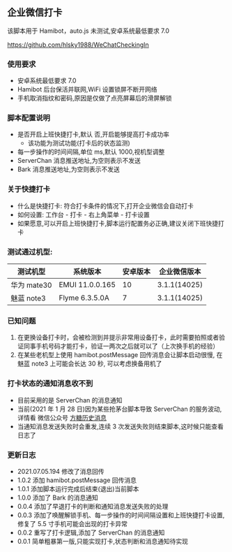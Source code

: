 ## 企业微信打卡

该脚本用于 Hamibot，auto.js 未测试,安卓系统最低要求 7.0

https://github.com/hlsky1988/WeChatCheckingIn

### 使用要求

- 安卓系统最低要求 7.0
- Hamibot 后台保活并联网,WiFi 设置锁屏不断开网络
- 手机取消指纹和密码,原因是仅做了点亮屏幕后的滑屏解锁

### 脚本配置说明

- 是否开启上班快捷打卡,默认 否,开启能够提高打卡成功率
  - 该功能为测试功能(打卡后的状态监测)
- 每一步操作的时间间隔,单位 ms,默认 1000,视机型调整
- ServerChan 消息推送地址,为空则表示不发送
- Bark 消息推送地址,为空则表示不发送

### 关于快捷打卡

- 什么是快捷打卡: 符合打卡条件的情况下,打开企业微信会自动打卡
- 如何设置: 工作台 - 打卡 - 右上角菜单 - 打卡设置
- 如果愿意,可以开启上班快捷打卡,脚本运行配置务必正确,建议关闭下班快捷打卡

### 测试通过机型:

| 测试机型    | 系统版本        | 安卓版本 | 企业微信版本 |
| ----------- | --------------- | -------- | ------------ |
| 华为 mate30 | EMUI 11.0.0.165 | 10       | 3.1.1(14025) |
| 魅蓝 note3  | Flyme 6.3.5.0A  | 7        | 3.1.1(14025) |

### 已知问题

1. 在更换设备打卡时，会被检测到并提示非常用设备打卡，此时需要拍照或者验证同事手机号码才能打卡，验证一两次之后就可以了（上次换手机的经验）
1. 在某些老机型上使用 hamibot.postMessage 回传消息会让脚本启动很慢, 在 魅蓝 note3 上可能会长达 30 秒, 可以考虑换备用机了

### 打卡状态的通知消息收不到

- 目前采用的是 ServerChan 的消息通知
- 当前(2021 年 1 月 28 日)因为某些抢茅台脚本导致 ServerChan 的服务波动,详情看 微信公众号 [方糖历史消息](https://mp.weixin.qq.com/s/gNMgRO863IfbNl6oZ1w8AA)
- 当通知消息发送失败时会重发,连续 3 次发送失败则结束脚本,这时候只能查看日志了

### 更新日志

- 2021.07.05.194 修改了消息回传
- 1.0.2 添加 hamibot.postMessage 回传消息
- 1.0.1 添加脚本运行完成后结束(退出)当前脚本
- 1.0.0 添加了 Bark 的消息通知
- 0.0.4 添加了早退打卡的判断和通知消息发送失败的处理
- 0.0.3 添加了唤醒解锁手机、每一步操作的时间间隔设置和上班快捷打卡设置,修复了 5.5 寸手机可能会出现的打卡异常
- 0.0.2 重写了打卡逻辑,添加了 ServerChan 的消息通知
- 0.0.1 简单粗暴第一版,只能实现打卡,状态判断和消息通知待实现
